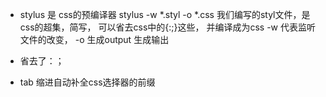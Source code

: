 - stylus 是 css的预编译器
    stylus -w *.styl -o *.css
    我们编写的styl文件，是css的超集，简写，
    可以省去css中的{:;}这些， 并编译成为css
    -w 代表监听文件的改变， 
    -o 生成output 生成输出 

- 省去了：；
- tab 缩进自动补全css选择器的前缀